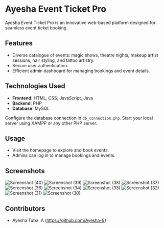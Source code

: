 # Ayesha Event Ticket Pro

Ayesha Event Ticket Pro is an innovative web-based platform designed for seamless event ticket booking.

## Features
- Diverse catalogue of events: magic shows, theatre nights, makeup artist sessions, hair styling, and tattoo artistry.
- Secure user authentication.
- Efficient admin dashboard for managing bookings and event details.

## Technologies Used
- **Frontend**: HTML, CSS, JavaScript, Java
- **Backend**: PHP
- **Database**: MySQL


Configure the database connection in `db_connection.php`.
Start your local server using XAMPP or any other PHP server.

## Usage
- Visit the homepage to explore and book events.
- Admins can log in to manage bookings and events.

## Screenshots
![Screenshot (40)](https://github.com/user-attachments/assets/ac4374b5-1bd0-404f-8353-c662ecce0e19)
![Screenshot (39)](https://github.com/user-attachments/assets/9c44e0cb-7159-40a9-966c-b2cab555d45e)
![Screenshot (38)](https://github.com/user-attachments/assets/0fca0552-4312-46ab-b946-cec665592420)
![Screenshot (37)](https://github.com/user-attachments/assets/58f77767-dad9-4940-8a34-ab1314051913)
![Screenshot (36)](https://github.com/user-attachments/assets/14909ff9-df88-4cd9-bcd8-e83d6611c953)
![Screenshot (34)](https://github.com/user-attachments/assets/c2957f5d-921d-48d2-be70-655d677d5dae)
![Screenshot (33)](https://github.com/user-attachments/assets/e6434959-2ee9-40d2-b1eb-84a9b23794ea)
![Screenshot (32)](https://github.com/user-attachments/assets/f05f15fc-d154-4713-bd6a-0948c36edaae)
![Screenshot (31)](https://github.com/user-attachments/assets/36b75088-430f-4071-ad82-a826931df6ad)
![Screenshot (30)](https://github.com/user-attachments/assets/d2df1236-50f5-4e4a-ba2c-a1d53bb54fb6)


## Contributors
- Ayesha Tuba. A (https://github.com/Ayesha-9)



